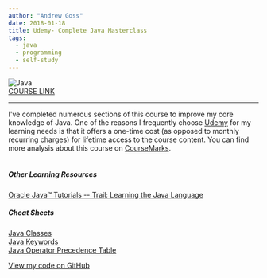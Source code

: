 ```yaml
---
author: "Andrew Goss"
date: 2018-01-18
title: Udemy- Complete Java Masterclass
tags:
  - java
  - programming
  - self-study
---
```

![Java](/img/post/java.png "Java")<br>
<a href="https://www.udemy.com/java-the-complete-java-developer-course" target="_blank">COURSE LINK</a><br>
<hr>

I've completed numerous sections of this course to improve my core knowledge of Java. One of the reasons I frequently choose <a href="https://www.udemy.com" target="_blank">Udemy</a> for my learning needs is that it offers a one-time cost (as opposed to monthly recurring charges) for lifetime access to the course content. You can find more analysis about this course on <a href="https://coursemarks.com/course/java-programming-masterclass-for-software-developers" target=_>CourseMarks</a>.<br><br>

##### Other Learning Resources
<a href="https://docs.oracle.com/javase/tutorial/java/index.html" target="_blank">Oracle Java™ Tutorials -- Trail: Learning the Java Language</a>

##### Cheat Sheets
<a href="https://docs.oracle.com/javase/8/docs/api/allclasses-noframe.html" target="_blank">Java Classes</a><br>
<a href="https://en.wikipedia.org/wiki/List_of_Java_keywords" target="_blank">Java Keywords</a><br>
<a href="http://cs.bilkent.edu.tr/~guvenir/courses/CS101/op_precedence.html" target="_blank">Java Operator Precedence Table</a>

<a href="https://github.com/andrewrgoss/complete-java-masterclass" class="btn" target="_blank">View my code on GitHub</a><br class="custom">